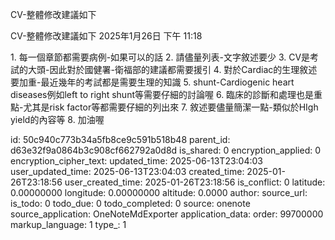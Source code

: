 CV-整體修改建議如下

CV-整體修改建議如下
2025年1月26日
下午 11:18

1\. 每一個章節都需要病例-如果可以的話
2\. 請儘量列表-文字敘述要少
3\. CV是考試的大頭-因此對於國健署-衛福部的建議都需要援引
4\. 對於Cardiac的生理敘述要加重-最近幾年的考試都是需要生理的知識
5\. shunt-Cardiogenic heart diseases例如left to right shunt等需要仔細的討論喔
6\. 臨床的診斷和處理也是重點-尤其是risk factor等都需要仔細的列出來
7\. 敘述要儘量簡潔一點-類似於HIgh yield的內容等
8\. 加油喔


id: 50c940c773b34a5fb8ce9c591b518b48
parent_id: d63e32f9a0864b3c908cf662792a0d8d
is_shared: 0
encryption_applied: 0
encryption_cipher_text: 
updated_time: 2025-06-13T23:04:03
user_updated_time: 2025-06-13T23:04:03
created_time: 2025-01-26T23:18:56
user_created_time: 2025-01-26T23:18:56
is_conflict: 0
latitude: 0.00000000
longitude: 0.00000000
altitude: 0.0000
author: 
source_url: 
is_todo: 0
todo_due: 0
todo_completed: 0
source: onenote
source_application: OneNoteMdExporter
application_data: 
order: 99700000
markup_language: 1
type_: 1
